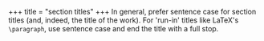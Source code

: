 +++
title = "section titles"
+++
In general, prefer sentence case for section titles (and, indeed, the title of the work).
For 'run-in' titles like LaTeX's `\paragraph`, use sentence case and end the title with a full stop.
